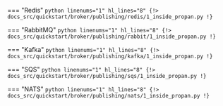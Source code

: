 === "Redis"
    ```python linenums="1" hl_lines="8"
    {!> docs_src/quickstart/broker/publishing/redis/1_inside_propan.py !}
    ```

=== "RabbitMQ"
     ```python linenums="1" hl_lines="8"
     {!> docs_src/quickstart/broker/publishing/rabbit/1_inside_propan.py !}
     ```

=== "Kafka"
     ```python linenums="1" hl_lines="8"
     {!> docs_src/quickstart/broker/publishing/kafka/1_inside_propan.py !}
     ```

=== "SQS"
     ```python linenums="1" hl_lines="8"
     {!> docs_src/quickstart/broker/publishing/sqs/1_inside_propan.py !}
     ```

=== "NATS"
     ```python linenums="1" hl_lines="8"
     {!> docs_src/quickstart/broker/publishing/nats/1_inside_propan.py !}
     ```